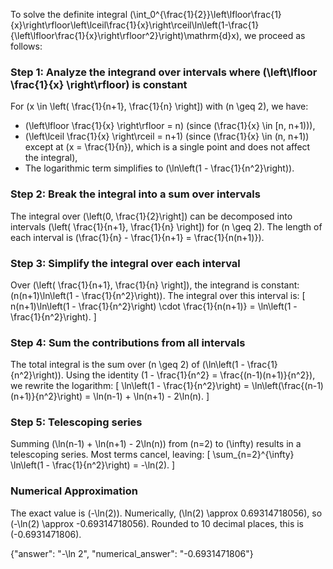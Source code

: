 

To solve the definite integral \(\int_0^{\frac{1}{2}}\left\lfloor\frac{1}{x}\right\rfloor\left\lceil\frac{1}{x}\right\rceil\ln\left(1-\frac{1}{\left\lfloor\frac{1}{x}\right\rfloor^2}\right)\mathrm{d}x\), we proceed as follows:

### Step 1: Analyze the integrand over intervals where \(\left\lfloor \frac{1}{x} \right\rfloor\) is constant
For \(x \in \left( \frac{1}{n+1}, \frac{1}{n} \right]\) with \(n \geq 2\), we have:
- \(\left\lfloor \frac{1}{x} \right\rfloor = n\) (since \(\frac{1}{x} \in [n, n+1)\)),
- \(\left\lceil \frac{1}{x} \right\rceil = n+1\) (since \(\frac{1}{x} \in (n, n+1)\) except at \(x = \frac{1}{n}\), which is a single point and does not affect the integral),
- The logarithmic term simplifies to \(\ln\left(1 - \frac{1}{n^2}\right)\).

### Step 2: Break the integral into a sum over intervals
The integral over \(\left(0, \frac{1}{2}\right]\) can be decomposed into intervals \(\left( \frac{1}{n+1}, \frac{1}{n} \right]\) for \(n \geq 2\). The length of each interval is \(\frac{1}{n} - \frac{1}{n+1} = \frac{1}{n(n+1)}\).

### Step 3: Simplify the integral over each interval
Over \(\left( \frac{1}{n+1}, \frac{1}{n} \right]\), the integrand is constant: \(n(n+1)\ln\left(1 - \frac{1}{n^2}\right)\). The integral over this interval is:
\[
n(n+1)\ln\left(1 - \frac{1}{n^2}\right) \cdot \frac{1}{n(n+1)} = \ln\left(1 - \frac{1}{n^2}\right).
\]

### Step 4: Sum the contributions from all intervals
The total integral is the sum over \(n \geq 2\) of \(\ln\left(1 - \frac{1}{n^2}\right)\). Using the identity \(1 - \frac{1}{n^2} = \frac{(n-1)(n+1)}{n^2}\), we rewrite the logarithm:
\[
\ln\left(1 - \frac{1}{n^2}\right) = \ln\left(\frac{(n-1)(n+1)}{n^2}\right) = \ln(n-1) + \ln(n+1) - 2\ln(n).
\]

### Step 5: Telescoping series
Summing \(\ln(n-1) + \ln(n+1) - 2\ln(n)\) from \(n=2\) to \(\infty\) results in a telescoping series. Most terms cancel, leaving:
\[
\sum_{n=2}^{\infty} \ln\left(1 - \frac{1}{n^2}\right) = -\ln(2).
\]

### Numerical Approximation
The exact value is \(-\ln(2)\). Numerically, \(\ln(2) \approx 0.69314718056\), so \(-\ln(2) \approx -0.69314718056\). Rounded to 10 decimal places, this is \(-0.6931471806\).

{"answer": "-\ln 2", "numerical_answer": "-0.6931471806"}